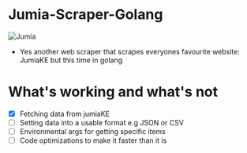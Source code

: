 # Jumia-Scraper-Golang
![Jumia](https://media.giphy.com/media/v1.Y2lkPTc5MGI3NjExNzU2MzkzbjI1azBhd3NncWthdHc4enh3b214ZW1wYmEybnVjOGZ5eCZlcD12MV9pbnRlcm5hbF9naWZfYnlfaWQmY3Q9Zw/Ri5r7d4o1XOw6wpqbW/giphy-downsized.gif)
- Yes another web scraper that scrapes everyones favourite website: JumiaKE but this time in golang
# What's working and what's not
- [x] Fetching data from jumiaKE
- [ ] Setting data into a usable format e.g JSON or CSV
- [ ] Environmental args for getting specific items
- [ ] Code optimizations to make it faster than it is
